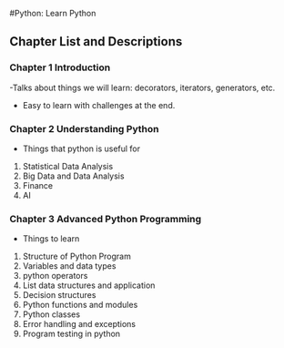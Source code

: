 #Python: Learn Python

## Chapter List and Descriptions

### Chapter 1 Introduction

-Talks about things we will learn: decorators, iterators, generators, etc.
- Easy to learn with challenges at the end.

### Chapter 2 Understanding Python

- Things that python is useful for
1) Statistical Data Analysis
2) Big Data and Data Analysis
3) Finance
4) AI

### Chapter 3 Advanced Python Programming
- Things to learn
1) Structure of Python Program
2) Variables and data types
3) python operators
4) List data structures and application
5) Decision structures
6) Python functions and modules
7) Python classes
8) Error handling and exceptions
9) Program testing in python
